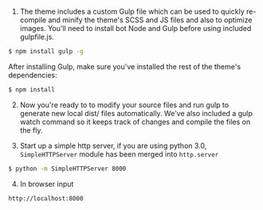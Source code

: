 1. The theme includes a custom Gulp file which can be used to quickly re-compile and minify the theme's SCSS and JS files and also to optimize images. You'll need to install bot Node and Gulp before using included gulpfile.js.
```bash
$ npm install gulp -g
```
After installing Gulp, make sure you've installed the rest of the theme's dependencies:
```bash
$ npm install
```

2. Now you're ready to to modify your source files and run gulp to generate new local dist/ files automatically. We've also included a gulp watch command so it keeps track of changes and compile the files on the fly.

3. Start up a simple http server, if you are using python 3.0, `SimpleHTTPServer` module has been merged into `http.server` 
```bash
$ python -m SimpleHTTPServer 8000
```

4. In browser input
```
http://localhost:8000
```
